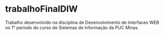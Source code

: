 # trabalhoFinalDIW
Trabalho desenvolvido na disciplina de Desenvolvimento de Interfaces WEB no 1° período do curso de Sistemas de Informação da PUC Minas.
